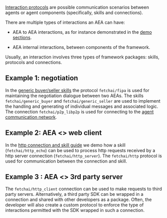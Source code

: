 
<a href="https://en.wikipedia.org/wiki/Interaction_protocol" target="_blank">Interaction protocols</a> are possible communication scenarios between agents or agent components (specifically, skills and connections).

There are multiple types of interactions an AEA can have:

- AEA to AEA interactions, as for instance demonstrated in the <a href="../demos">demo sections</a>.

- AEA internal interactions, between components of the framework.


Usually, an interaction involves three types of framework packages: skills, protocols and connections.

## Example 1: negotiation

In the <a href="../generic-skills">generic buyer/seller skills</a> the protocol `fetchai/fipa` is used for maintaining the negotiation dialogue between two AEAs. The skills `fetchai/generic_buyer` and `fetchai/generic_seller` are used to implement the handling and generating of individual messages and associated logic. The connection `fetchai/p2p_libp2p` is used for connecting to the <a href="../acn">agent communication network</a>.

## Example 2: AEA <> web client 

In the <a href="../http-connection-and-skill">http connection and skill guide</a> we demo how a skill (`fetchai/http_echo`) can be used to process http requests received by a http server connection (`fetchai/http_server`). The `fetchai/http` protocol is used for communication between the connection and skill.

## Example 3 : AEA <> 3rd party server

The `fetchai/http_client` connection can be used to make requests to third party servers. Alternatively, a third party SDK can be wrapped in a connection and shared with other developers as a package. Often, the developer will also create a custom protocol to enforce the type of interactions permitted with the SDK wrapped in such a connection.
